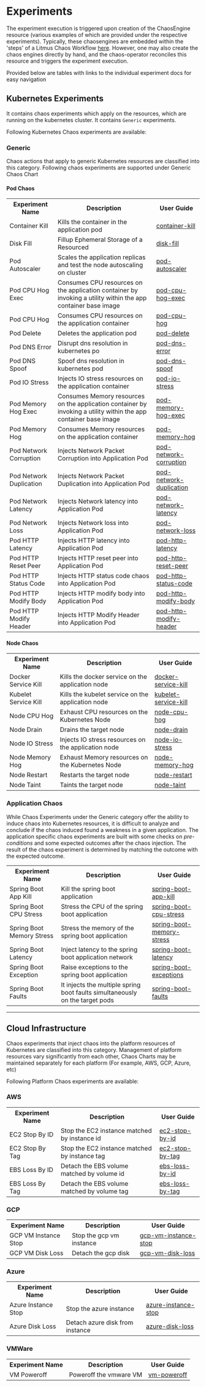 # Experiments

The experiment execution is triggered upon creation of the ChaosEngine resource (various examples of which are provided under the respective experiments). Typically, these chaosengines are embedded within the 'steps' of a Litmus Chaos Workflow [here](https://litmusdocs-beta.netlify.app/). However, one may also create the chaos engines directly by hand, and the chaos-operator reconciles this resource and triggers the experiment execution.

Provided below are tables with links to the individual experiment docs for easy navigation

## Kubernetes Experiments

It contains chaos experiments which apply on the resources, which are running on the kubernetes cluster. It contains <code>Generic</code> experiments.

Following Kubernetes Chaos experiments are available:

### Generic

Chaos actions that apply to generic Kubernetes resources are classified into this category. Following chaos experiments are supported under Generic Chaos Chart

#### Pod Chaos
<table>
  <tr>
    <th>Experiment Name</th>
    <th>Description</th>
    <th>User Guide</th>
  </tr>
  <tr>
    <td>Container Kill</td>
    <td>Kills the container in the application pod</td>
    <td><a href="/litmus/experiments/categories/pods/container-kill">container-kill</a></td>
  </tr>
  <tr>
    <td>Disk Fill</td>
    <td>Fillup Ephemeral Storage of a Resourced</td>
    <td><a href="/litmus/experiments/categories/pods/disk-fill">disk-fill</a></td>
  </tr>
  <tr>
    <td>Pod Autoscaler</td>
    <td>Scales the application replicas and test the node autoscaling on cluster</td>
    <td><a href="/litmus/experiments/categories/pods/pod-autoscaler">pod-autoscaler</a></td>
  </tr>
  <tr>
    <td>Pod CPU Hog Exec</td>
    <td>Consumes CPU resources on the application container by invoking a utility within the app container base image</td>
    <td><a href="/litmus/experiments/categories/pods/pod-cpu-hog-exec">pod-cpu-hog-exec</a></td>
  </tr>
  <tr>
    <td>Pod CPU Hog</td>
    <td>Consumes CPU resources on the application container</td>
    <td><a href="/litmus/experiments/categories/pods/pod-cpu-hog">pod-cpu-hog</a></td>
  </tr>
  <tr>
    <td>Pod Delete</td>
    <td>Deletes the application pod </td>
    <td><a href="/litmus/experiments/categories/pods/pod-delete">pod-delete</a></td>
  </tr>
  <tr>
    <td>Pod DNS Error</td>
    <td>Disrupt dns resolution in kubernetes po</td>
    <td><a href="/litmus/experiments/categories/pods/pod-dns-error">pod-dns-error</a></td>
  </tr>
  <tr>
    <td>Pod DNS Spoof</td>
    <td>Spoof dns resolution in kubernetes pod</td>
    <td><a href="/litmus/experiments/categories/pods/pod-dns-spoof">pod-dns-spoof</a></td>
  </tr>
  <tr>
    <td>Pod IO Stress</td>
    <td>Injects IO stress resources on the application container</td>
    <td><a href="/litmus/experiments/categories/pods/pod-io-stress">pod-io-stress</a></td>
  </tr>
  <tr>
    <td>Pod Memory Hog Exec</td>
    <td>Consumes Memory resources on the application container by invoking a utility within the app container base image</td>
    <td><a href="/litmus/experiments/categories/pods/pod-memory-hog-exec">pod-memory-hog-exec</a></td>
  </tr>
  <tr>
    <td>Pod Memory Hog</td>
    <td>Consumes Memory resources on the application container</td>
    <td><a href="/litmus/experiments/categories/pods/pod-memory-hog">pod-memory-hog</a></td>
  </tr>
  <tr>
    <td>Pod Network Corruption</td>
    <td>Injects Network Packet Corruption into Application Pod</td>
    <td><a href="/litmus/experiments/categories/pods/pod-network-corruption">pod-network-corruption</a></td>
  </tr>
  <tr>
    <td>Pod Network Duplication</td>
    <td>Injects Network Packet Duplication into Application Pod</td>
    <td><a href="/litmus/experiments/categories/pods/pod-network-duplication">pod-network-duplication</a></td>
  </tr>
  <tr>
    <td>Pod Network Latency</td>
    <td>Injects Network latency into Application Pod</td>
   <td><a href="/litmus/experiments/categories/pods/pod-network-latency">pod-network-latency</a></td>
  </tr>
  <tr>
    <td>Pod Network Loss</td>
    <td>Injects Network loss into Application Pod</td>
   <td><a href="/litmus/experiments/categories/pods/pod-network-loss">pod-network-loss</a></td>
  </tr>
  <tr>
    <td>Pod HTTP Latency</td>
    <td>Injects HTTP latency into Application Pod</td>
   <td><a href="/litmus/experiments/categories/pods/pod-http-latency">pod-http-latency</a></td>
  </tr>
  <tr>
    <td>Pod HTTP Reset Peer</td>
    <td>Injects HTTP reset peer into Application Pod</td>
    <td><a href="/litmus/experiments/categories/pods/pod-http-reset-peer">pod-http-reset-peer</a></td>
  </tr>
  <tr>
    <td>Pod HTTP Status Code</td>
    <td>Injects HTTP status code chaos into Application Pod</td>
    <td><a href="/litmus/experiments/categories/pods/pod-http-status-code">pod-http-status-code</a></td>
  </tr>
  <tr>
    <td>Pod HTTP Modify Body</td>
    <td>Injects HTTP modify body into Application Pod</td>
    <td><a href="/litmus/experiments/categories/pods/pod-http-modify-body">pod-http-modify-body</a></td>
  </tr>
  <tr>
    <td>Pod HTTP Modify Header</td>
    <td>Injects HTTP Modify Header into Application Pod</td>
    <td><a href="/litmus/experiments/categories/pods/pod-http-modify-header">pod-http-modify-header</a></td>
  </tr>
</table>

#### Node Chaos

<table style="width: 100%;">
  <tr>
    <th>Experiment Name</th>
    <th>Description</th>
    <th>User Guide</th>
  </tr>
  <tr>
    <td>Docker Service Kill</td>
    <td>Kills the docker service on the application node</td>
    <td><a href="/litmus/experiments/categories/nodes/docker-service-kill">docker-service-kill</a></td>
  </tr>
  <tr>
    <td>Kubelet Service Kill</td>
    <td>Kills the kubelet service on the application node</td>
    <td><a href="/litmus/experiments/categories/nodes/kubelet-service-kill">kubelet-service-kill</a></td>
  </tr>
  <tr>
    <td>Node CPU Hog</td>
    <td>Exhaust CPU resources on the Kubernetes Node</td>
    <td><a href="/litmus/experiments/categories/nodes/node-cpu-hog">node-cpu-hog</a></td>
  </tr>
  <tr>
    <td>Node Drain</td>
    <td>Drains the target node</td>
    <td><a href="/litmus/experiments/categories/nodes/node-drain">node-drain</a></td>
  </tr>
  <tr>
    <td>Node IO Stress</td>
    <td>Injects IO stress resources on the application node</td>
    <td><a href="/litmus/experiments/categories/nodes/node-io-stress">node-io-stress</a></td>
  </tr>
  <tr>
    <td>Node Memory Hog</td>
    <td>Exhaust Memory resources on the Kubernetes Node</td>
    <td><a href="/litmus/experiments/categories/nodes/node-memory-hog">node-memory-hog</a></td>
  </tr>
  <tr>
    <td>Node Restart</td>
    <td> Restarts the target node</td>
    <td><a href="/litmus/experiments/categories/nodes/node-restart">node-restart</a></td>
  </tr>
  <tr>
    <td>Node Taint</td>
    <td>Taints the target node</td>
    <td><a href="/litmus/experiments/categories/nodes/node-taint">node-taint</a></td>
  </tr>
</table>

### Application Chaos

While Chaos Experiments under the Generic category offer the ability to induce chaos into Kubernetes resources, it is difficult to analyze and conclude if the chaos induced found a weakness in a given application. The application specific chaos experiments are built with some checks on *pre-conditions* and some expected outcomes after the chaos injection. The result of the chaos experiment is determined by matching the outcome with the expected outcome. 

<table style="width: 100%;">
  <tr>
    <th>Experiment Name</th>
    <th>Description</th>
    <th>User Guide</th>
  </tr>
  <tr>
    <td>Spring Boot App Kill</td>
    <td>Kill the spring boot application</td>
    <td><a href="/litmus/experiments/categories/spring-boot/spring-boot-app-kill">spring-boot-app-kill</a></td>
  </tr>
  <tr>
    <td>Spring Boot CPU Stress</td>
    <td>Stress the CPU of the spring boot application</td>
    <td><a href="/litmus/experiments/categories/spring-boot/spring-boot-cpu-stress">spring-boot-cpu-stress</a></td>
  </tr>
  <tr>
    <td>Spring Boot Memory Stress</td>
    <td>Stress the memory of the spring boot application</td>
    <td><a href="/litmus/experiments/categories/spring-boot/spring-boot-memory-stress">spring-boot-memory-stress</a></td>
  </tr>
  <tr>
    <td>Spring Boot Latency </td>
    <td>Inject latency to the spring boot application network</td>
    <td><a href="/litmus/experiments/categories/spring-boot/spring-boot-latency">spring-boot-latency</a></td>
  </tr>
  <tr>
    <td>Spring Boot Exception</td>
    <td>Raise exceptions to the spring boot application</td>
    <td><a href="/litmus/experiments/categories/spring-boot/spring-boot-exceptions">spring-boot-exceptions</a></td>
  </tr>
  <tr>
    <td>Spring Boot Faults</td>
    <td>It injects the multiple spring boot faults simultaneously on the target pods</td>
    <td><a href="/litmus/experiments/categories/spring-boot/spring-boot-faults">spring-boot-faults</a></td>
  </tr>
</table>

<hr/>

##  Cloud Infrastructure

Chaos experiments that inject chaos into the platform resources of Kubernetes are classified into this category. Management of platform resources vary significantly from each other, Chaos Charts may be maintained separately for each platform (For example, AWS, GCP, Azure, etc)

Following Platform Chaos experiments are available:

### AWS

<table style="width: 100%;">
  <tr>
    <th>Experiment Name</th>
    <th>Description</th>
    <th>User Guide</th>
  </tr>
  <tr>
    <td>EC2 Stop By ID</td>
    <td>Stop the EC2 instance matched by instance id</td>
    <td><a href="/litmus/experiments/categories/aws/ec2-stop-by-id">ec2-stop-by-id</a></td>
  </tr>
  <tr>
    <td>EC2 Stop By Tag</td>
    <td>Stop the EC2 instance matched by instance tag</td>
    <td><a href="/litmus/experiments/categories/aws/ec2-stop-by-tag">ec2-stop-by-tag</a></td>
  </tr>
  <tr>
    <td>EBS Loss By ID</td>
    <td>Detach the EBS volume matched by volume id</td>
    <td><a href="/litmus/experiments/categories/aws/ebs-loss-by-id">ebs-loss-by-id</a></td>
  </tr>
  <tr>
    <td>EBS Loss By Tag</td>
    <td>Detach the EBS volume matched by volume tag</td>
    <td><a href="/litmus/experiments/categories/aws/ebs-loss-by-tag">ebs-loss-by-tag</a></td>
  </tr>
</table>

### GCP

<table style="width: 100%;">
  <tr>
    <th>Experiment Name</th>
    <th>Description</th>
    <th>User Guide</th>
  </tr>
  <tr>
    <td>GCP VM Instance Stop</td>
    <td>Stop the gcp vm instance</td>
    <td><a href="/litmus/experiments/categories/gcp/gcp-vm-instance-stop">gcp-vm-instance-stop</a></td>
  </tr>
  <tr>
    <td>GCP VM Disk Loss</td>
    <td>Detach the gcp disk</td>
    <td><a href="/litmus/experiments/categories/gcp/gcp-vm-disk-loss">gcp-vm-disk-loss</a></td>
  </tr>
</table>

### Azure

<table style="width: 100%;">
  <tr>
    <th>Experiment Name</th>
    <th>Description</th>
    <th>User Guide</th>
  </tr>
  <tr>
    <td>Azure Instance Stop</td>
    <td>Stop the azure instance</td>
    <td><a href="/litmus/experiments/categories/azure/azure-instance-stop">azure-instance-stop</a></td>
  </tr>
  <tr>
    <td>Azure Disk Loss</td>
    <td>Detach azure disk from instance</td>
    <td><a href="/litmus/experiments/categories/azure/azure-disk-loss">azure-disk-loss</a></td>
  </tr>
</table>

### VMWare

<table style="width: 100%;">
  <tr>
    <th>Experiment Name</th>
    <th>Description</th>
    <th>User Guide</th>
  </tr>
  <tr>
    <td>VM Poweroff</td>
    <td>Poweroff the vmware VM</td>
    <td><a href="/litmus/experiments/categories/vmware/vm-poweroff">vm-poweroff</a></td>
  </tr>
</table>
